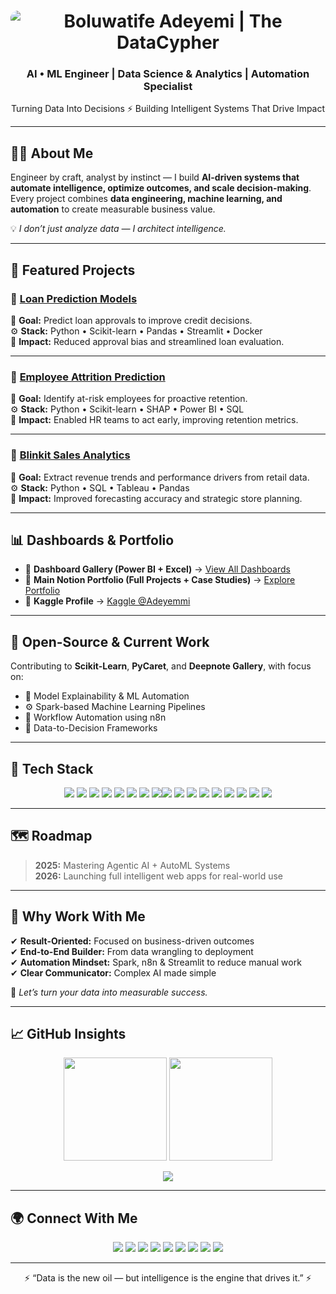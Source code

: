 <h1 align="center">
  <img src="https://dummyimage.com/1200x260/0f172a/06b6d4&text=Boluwatife+Adeyemi+%7C+The+DataCypher" alt="Boluwatife Adeyemi | The DataCypher" style="border-radius:12px;max-width:100%;" />
</h1>

<h3 align="center">AI • ML Engineer | Data Science & Analytics | Automation Specialist</h3>
<p align="center">Turning Data Into Decisions ⚡ Building Intelligent Systems That Drive Impact</p>

---

## 👨‍💻 About Me
Engineer by craft, analyst by instinct — I build **AI-driven systems that automate intelligence, optimize outcomes, and scale decision-making**.  
Every project combines **data engineering, machine learning, and automation** to create measurable business value.

💡 *I don’t just analyze data — I architect intelligence.*

---

## 💼 Featured Projects

### 🔮 [Loan Prediction Models](https://github.com/PerceptronCipher/loan-prediction-models)
🎯 **Goal:** Predict loan approvals to improve credit decisions.  
⚙️ **Stack:** Python • Scikit-learn • Pandas • Streamlit • Docker  
🚀 **Impact:** Reduced approval bias and streamlined loan evaluation.

---

### 👥 [Employee Attrition Prediction](https://github.com/PerceptronCipher/employee-attrition-prediction)
🎯 **Goal:** Identify at-risk employees for proactive retention.  
⚙️ **Stack:** Python • Scikit-learn • SHAP • Power BI • SQL  
🚀 **Impact:** Enabled HR teams to act early, improving retention metrics.

---

### 🛒 [Blinkit Sales Analytics](https://github.com/PerceptronCipher/blinkit-sales-analytics)
🎯 **Goal:** Extract revenue trends and performance drivers from retail data.  
⚙️ **Stack:** Python • SQL • Tableau • Pandas  
🚀 **Impact:** Improved forecasting accuracy and strategic store planning.

---

## 📊 Dashboards & Portfolio
- 🧭 **Dashboard Gallery (Power BI + Excel)** → [View All Dashboards](https://tinyurl.com/zzzbbaa)  
- 🧠 **Main Notion Portfolio (Full Projects + Case Studies)** → [Explore Portfolio](https://tinyurl.com/Adeyemi-B)  
- 💾 **Kaggle Profile** → [Kaggle @Adeyemmi](https://www.kaggle.com/adeyemmi)

---

## 🔗 Open-Source & Current Work
Contributing to **Scikit-Learn**, **PyCaret**, and **Deepnote Gallery**, with focus on:
- 🧠 Model Explainability & ML Automation  
- ⚙️ Spark-based Machine Learning Pipelines  
- 🔄 Workflow Automation using n8n  
- 🧩 Data-to-Decision Frameworks  

---

## 🧠 Tech Stack
<p align="center">
  <img src="https://img.shields.io/badge/Python-3776AB?style=for-the-badge&logo=python&logoColor=white"/>
  <img src="https://img.shields.io/badge/TensorFlow-FF6F00?style=for-the-badge&logo=tensorflow&logoColor=white"/>
  <img src="https://img.shields.io/badge/PyTorch-EE4C2C?style=for-the-badge&logo=pytorch&logoColor=white"/>
  <img src="https://img.shields.io/badge/R-276DC3?style=for-the-badge&logo=r&logoColor=white"/>
  <img src="https://img.shields.io/badge/SQL-003B57?style=for-the-badge&logo=postgresql&logoColor=white"/>
  <img src="https://img.shields.io/badge/MySQL-00618A?style=for-the-badge&logo=mysql&logoColor=white"/>
  <img src="https://img.shields.io/badge/Postgres-336791?style=for-the-badge&logo=postgresql&logoColor=white"/>
  <img src="https://img.shields.io/badge/SQLite-07405E?style=for-the-badge&logo=sqlite&logoColor=white"/><img src="https://img.shields.io/badge/VS_Code-007ACC?style=for-the-badge&logo=visualstudiocode&logoColor=white"/>
  <img src="https://img.shields.io/badge/Streamlit-FF4B4B?style=for-the-badge&logo=streamlit&logoColor=white"/>
  <img src="https://img.shields.io/badge/Spark-E25A1C?style=for-the-badge&logo=apache-spark&logoColor=white"/>
  <img src="https://img.shields.io/badge/n8n-000000?style=for-the-badge&logo=n8n&logoColor=white"/>
  <img src="https://img.shields.io/badge/Notion-000000?style=for-the-badge&logo=notion&logoColor=white"/>
  <img src="https://img.shields.io/badge/SPSS-052FAD?style=for-the-badge&logo=ibm&logoColor=white"/>
  <img src="https://img.shields.io/badge/Tableau-E97627?style=for-the-badge&logo=tableau&logoColor=white"/>
  <img src="https://img.shields.io/badge/PowerBI-F2C811?style=for-the-badge&logo=powerbi&logoColor=black"/>
  <img src="https://img.shields.io/badge/Excel-217346?style=for-the-badge&logo=microsoft-excel&logoColor=white"/>
</p>

---

## 🗺️ Roadmap
> **2025:** Mastering Agentic AI + AutoML Systems  
> **2026:** Launching full intelligent web apps for real-world use  

---

## 🌟 Why Work With Me
✔ **Result-Oriented:** Focused on business-driven outcomes  
✔ **End-to-End Builder:** From data wrangling to deployment  
✔ **Automation Mindset:** Spark, n8n & Streamlit to reduce manual work  
✔ **Clear Communicator:** Complex AI made simple  

💬 *Let’s turn your data into measurable success.*

---

## 📈 GitHub Insights
<p align="center">
  <img src="https://github-readme-stats.vercel.app/api?username=PerceptronCipher&show_icons=true&theme=radical" height="165"/>
  <img src="https://github-readme-stats.vercel.app/api/top-langs/?username=PerceptronCipher&layout=compact&theme=radical" height="165"/>
</p>

<p align="center">
  <img src="https://github-readme-activity-graph.vercel.app/graph?username=PerceptronCipher&theme=radical"/>
</p>

---

## 🌍 Connect With Me
<p align="center">
  <a href="https://github.com/PerceptronCipher" target="_blank"><img src="https://img.shields.io/badge/GitHub-100000?style=for-the-badge&logo=github&logoColor=white"/></a>
  <a href="https://tinyurl.com/zzzbbaa" target="_blank"><img src="https://img.shields.io/badge/Dashboards-View?style=for-the-badge&logo=powerbi&logoColor=white"/></a>
  <a href="https://tinyurl.com/Adeyemi-B" target="_blank"><img src="https://img.shields.io/badge/Portfolio-Notion?style=for-the-badge&logo=notion&logoColor=white"/></a>
  <a href="https://www.kaggle.com/adeyemmi" target="_blank"><img src="https://img.shields.io/badge/Kaggle-20BEFF?style=for-the-badge&logo=kaggle&logoColor=white"/></a>
  <a href="mailto:adeyemiboluwatife.olayinka@gmail.com"><img src="https://img.shields.io/badge/Email-D14836?style=for-the-badge&logo=gmail&logoColor=white"/></a>
  <a href="https://www.linkedin.com/in/ibrahim-ibrahim-74329a383" target="_blank"><img src="https://img.shields.io/badge/LinkedIn-0077B5?style=for-the-badge&logo=linkedin&logoColor=white"/></a>
  <a href="https://twitter.com/Adeyemi_Bhowlu" target="_blank"><img src="https://img.shields.io/badge/Twitter-1DA1F2?style=for-the-badge&logo=twitter&logoColor=white"/></a>
  <a href="https://www.instagram.com/deyemi_boluwatife/" target="_blank"><img src="https://img.shields.io/badge/Instagram-E4405F?style=for-the-badge&logo=instagram&logoColor=white"/></a>
  <a href="https://wa.link/u8gd6x" target="_blank"><img src="https://img.shields.io/badge/WhatsApp-25D366?style=for-the-badge&logo=whatsapp&logoColor=white"/></a>
</p>

---

<p align="center">⚡ “Data is the new oil — but intelligence is the engine that drives it.” ⚡</p>
